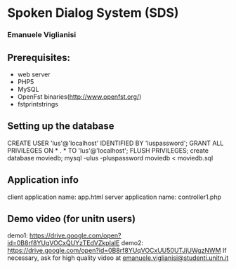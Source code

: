# Spoken Dialog System (SDS)
### Emanuele Viglianisi

## Prerequisites:
- web server
- PHP5
- MySQL
- OpenFst binaries(http://www.openfst.org/)
- fstprintstrings

## Setting up the database
CREATE USER 'lus'@'localhost' IDENTIFIED BY 'luspassword';
GRANT ALL PRIVILEGES ON * . * TO 'lus'@'localhost';
FLUSH PRIVILEGES;
create database moviedb;
mysql -ulus -pluspassword moviedb < moviedb.sql

## Application info
client application name: app.html
server application name: controller1.php

## Demo video (for unitn users)
demo1: https://drive.google.com/open?id=0B8rf8YUqVOCxQUYzTEdVZkpIalE
demo2: https://drive.google.com/open?id=0B8rf8YUqVOCxUU50UTJjUWgzNWM
If necessary, ask for high quality video at emanuele.viglianisi@studenti.unitn.it